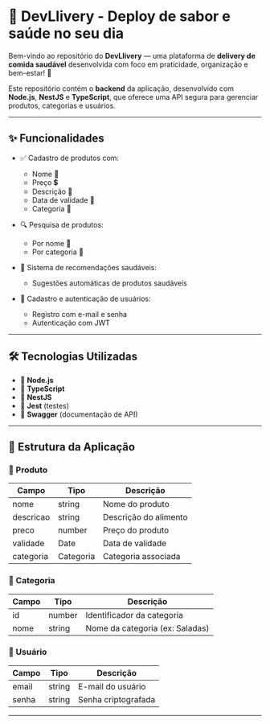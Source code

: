 # 🥗 DevLlivery - Deploy de sabor e saúde no seu dia

Bem-vindo ao repositório do **DevLlivery** — uma plataforma de **delivery de comida saudável** desenvolvida com foco em praticidade, organização e bem-estar! 💚

Este repositório contém o **backend** da aplicação, desenvolvido com **Node.js**, **NestJS** e **TypeScript**, que oferece uma API segura para gerenciar produtos, categorias e usuários.

---

## ✨ Funcionalidades

- ✅ Cadastro de produtos com:
  - Nome 📝
  - Preço 💲
  - Descrição 📃
  - Data de validade 📅
  - Categoria 🍱

- 🔍 Pesquisa de produtos:
  - Por nome 🧠
  - Por categoria 📂

- 🧠 Sistema de recomendações saudáveis:
  - Sugestões automáticas de produtos saudáveis

- 👤 Cadastro e autenticação de usuários:
  - Registro com e-mail e senha
  - Autenticação com JWT

---

## 🛠️ Tecnologias Utilizadas

- 🔧 **Node.js**
- 🧠 **TypeScript**
- 🚀 **NestJS**
- 🧪 **Jest** (testes)
- 📖 **Swagger** (documentação de API)

---

## 🧱 Estrutura da Aplicação

### 🥙 Produto

| Campo         | Tipo     | Descrição                        |
|---------------|----------|----------------------------------|
| nome          | string   | Nome do produto                  |
| descricao     | string   | Descrição do alimento            |
| preco         | number   | Preço do produto                 |
| validade      | Date     | Data de validade                 |
| categoria     | Categoria| Categoria associada              |

### 🍱 Categoria

| Campo         | Tipo     | Descrição                        |
|---------------|----------|----------------------------------|
| id            | number   | Identificador da categoria       |
| nome          | string   | Nome da categoria (ex: Saladas) |

### 👤 Usuário

| Campo         | Tipo     | Descrição                        |
|---------------|----------|----------------------------------|
| email         | string   | E-mail do usuário                |
| senha         | string   | Senha criptografada              |

---

